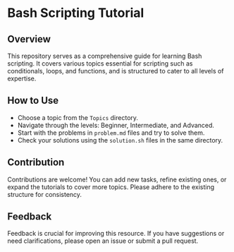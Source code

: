 # Bash Scripting Tutorial

## Overview
This repository serves as a comprehensive guide for learning Bash scripting. It covers various topics essential for scripting such as conditionals, loops, and functions, and is structured to cater to all levels of expertise.

## How to Use
- Choose a topic from the `Topics` directory.
- Navigate through the levels: Beginner, Intermediate, and Advanced.
- Start with the problems in `problem.md` files and try to solve them.
- Check your solutions using the `solution.sh` files in the same directory.

## Contribution
Contributions are welcome! You can add new tasks, refine existing ones, or expand the tutorials to cover more topics. Please adhere to the existing structure for consistency.

## Feedback
Feedback is crucial for improving this resource. If you have suggestions or need clarifications, please open an issue or submit a pull request.
